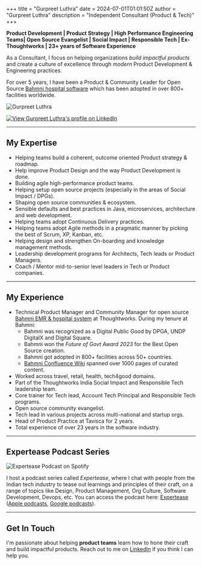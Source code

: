 +++
title = "Gurpreet Luthra"
date = 2024-07-01T01:01:50Z
author = "Gurpreet Luthra"
description = "Independent Consultant (Product & Tech)"
+++

**Product Development | Product Strategy | High Performance Engineering Teams| Open Source Evangelist | Social Impact | Responsible Tech | Ex-Thoughtworks | 23+ years of Software Experience**

As a Consultant, I focus on helping organizations _build impactful products_ and create a culture of excellence through _modern_ Product Development & Engineering practices. 

For over 5 years, I have been a Product & Community Leader for Open Source [Bahmni hospital software](http://www.bahmni.org) which has been adopted in over 800+ facilities worldwide.

![Gurpreet Luthra](/images/general/gurpreet-tw-circle-bw-small.png)

[![View Gurpreet Luthra's profile on LinkedIn](https://static.licdn.com/scds/common/u/img/webpromo/btn_viewmy_160x25.png)](https://www.linkedin.com/in/gurpreetluthra/)

* * *

## My Expertise

*   Helping teams build a coherent, outcome oriented Product strategy & roadmap.
*   Help improve Product Design and the way Product Development is done.
*   Building agile high-performance product teams.
*   Helping setup open source projects (especially in the areas of Social Impact / DPGs).
*   Shaping open source communities & ecosystem.
*   Sensible defaults and best practices in Java, microservices, architecture and web development.
*   Helping teams adopt Continuous Delivery practices.
*   Helping teams adopt Agile methods in a pragmatic manner by picking the best of Scrum, XP, Kanban, etc. 
*   Helping design and strengthen On-boarding and knowledge management methods.
*   Leadership development programs for Architects, Tech leads or Product Managers.
*   Coach / Mentor mid-to-senior level leaders in Tech or Product companies.

* * *

## My Experience

* Technical Product Manager and Community Manager for open source [Bahmni EMR & hospital system](http://www.bahmni.org) at Thoughtworks. During my tenure at Bahmni: 
    - Bahmni was recognized as a Digital Public Good by DPGA, UNDP DigitalX and Digital Square.
    - Bahmni won the _Future of Govt Award 2023_ for the Best Open Source creation. 
    - Bahmni got adopted in 800+ facilities across 50+ countries. 
    - [Bahmni Confluence Wiki](https://bahmni.atlassian.net/wiki/spaces/BAH/overview) spanned over 1000 pages of curated content.
* Worked across travel, retail, health, tech4good domains.
* Part of the Thoughtworks India Social Impact and Responsible Tech leadership team.
* Core trainer for Tech lead, Account Tech Principal and Responsible Tech programs.
* Open source community evangelist.
* Tech lead in various projects across multi-national and startup orgs.
* Head of Product Practice at Tavisca for 2 years.
* Total experience of over 23 years in the software industry.


* * *

## Expertease Podcast Series

![Expertease Podcast on Spotify](/images/general/expertease_spotify.jpg)

I host a podcast series called _Expertease_, where I chat with people from the Indian tech industry to tease out learnings and principles of their craft, on a range of topics like Design, Product Management, Org Culture, Software Development, Devops, etc. You can access the podcast here: [Expertease](https://anchor.fm/expertease) ([Apple podcasts](https://podcasts.apple.com/in/podcast/expertease/id1524690855), [Google podcasts](https://podcasts.google.com/feed/aHR0cHM6Ly9hbmNob3IuZm0vcy8yY2JhOGVmOC9wb2RjYXN0L3Jzcw==)).

* * *

## Get In Touch

I'm passionate about helping **product teams** learn how to hone their craft and build impactful products. Reach out to me on [LinkedIn](https://www.linkedin.com/in/gurpreetluthra/) if you think I can help you. 
